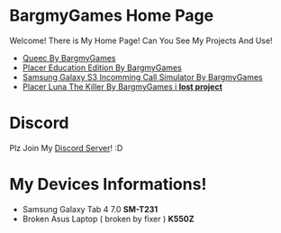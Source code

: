 # BargmyGames Home Page

Welcome! There is My Home Page! Can You See My Projects And Use!
- [Queec By BargmyGames](https://bargmyappstore.github.io/Queec)
- [Placer Education Edition By BargmyGames](https://bargmyappstore.github.io/Placer-Education-Edition)
- [Samsung Galaxy S3 Incomming Call Simulator By BargmyGames](https://bargmyappstore.github.io/S3InC)
- [Placer Luna The Killer By BargmyGames i **lost project**](https://bargmyappstore.github.io/Placer-Luna-The-Killer)

# Discord
Plz Join My [Discord Server](https://discord.gg/CC3dZNNDXN)! :D
# My Devices Informations!
- Samsung Galaxy Tab 4 7.0 **SM-T231**
- Broken Asus Laptop ( broken by fixer ) **K550Z**

